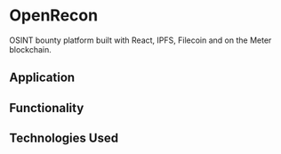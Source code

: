 # OpenRecon

OSINT bounty platform built with React, IPFS, Filecoin and on the Meter blockchain.

## Application



### 



## Functionality



## Technologies Used



